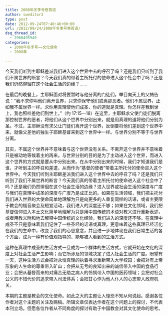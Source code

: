 ```yaml
---
title: 2008年冬季号卷首语
author: sweditor3
type: post
date: 2012-09-24T07:40:46+00:00
url: /2012/09/24/2008年冬季号卷首语/
dsq_thread_id:
  - 2960495949
categories:
  - 2008年冬季号——文化使命
  - 2008年

---
```

今天我们听到主耶稣差派我们进入这个世界中去的呼召了吗？还是我们只听到了我们不属世界的断言？今天我们真的带着主所托付的使命进入这个社会中了吗？还是我们仍然徘徊在这个社会生活的边缘？……
  
在最后的晚餐上，主耶稣面对将要暂时与他分离的门徒们，举目向天上的父祷告说：“我不求你叫他们离开世界，只求你保守他们脱离那恶者。他们不属世界，正如我不属世界一样。求你用真理使他们成圣，你的道就是真理。你怎样差我到世上，我也照样差他们到世上。”（约 17:15—18）在这里，主耶稣求父使门徒们脱离那控制世界的恶者，将他们从这个世界中分别出来，就是用真理的道将他们分别为圣。不过，主耶稣没有求父让门徒们离开这个世界，反倒要将他们差到这个世界中来，就像父差他的独生子耶稣基督来到这个世界中一样。与世界分别不等于与世界分离。

其实，不属这个世界并不意味着与这个世界没有关系。不离开这个世界并不意味着只是被动地等候着主的再来。与世界分别的目的是为了主动进入这个世界，而进入这个世界的方式就是要从中分别出来。在从中分别出来的时候，我们才知道我们是谁，才听到主的呼召和差遣，从而作为“基督的使者”带着主所托付的使命进入这个世界中。今天我们听到主耶稣差派我们进入这个世界中去的呼召了吗？还是我们只听到了我们不属世界的断言？今天我们真的带着主所托付的使命进入这个社会中了吗？还是我们仍然徘徊在这个社会生活的边缘？进入世界或社会生活的深度与广度与我们在真理中成圣的深度与广度乃是成正比的。如果在生活领域，我们把主托付我们进入世界的大使命简单地理解为只是向更多的人重复同样的话语，或者主要限于教会的福音聚会及短宣活动，我们进入的深度还不够；如果在文化领域，我们把基督信仰进入本土文化简单地理解为只是用中国传统的术语对教义进行重新表述，或者用教义附和地去解释中国传统的文化经验，我们进入的深度还不够。在真理中成圣不只是意味着我们记住了一些圣经的话语或真理，更意味着这些真理已经活化在我们的生命中，改变了我们的心思意念，并且进一步地体现在我们日常生活的各个方面，成为一种有价值观指导的、能够被人看到的生活方式。

这种在真理中成圣的生活方式一旦成为一个群体的生活方式，它就开始在文化的深度上对社会生活产生影响；而它所涉及的领域决定了进入社会生活的广度。盼望有一天，这种生活方式会把对永恒真理的执着寻求重新带入大学校园；会把对有上帝形象的人生命的尊重带入矿山；会把从无亏的良知出来的诚信带入中国的食品行业；会把从基督而来的对痛苦无助之病人的怜悯带入中国的医药领域；会把对社会公义的不惜代价的追求带入司法体系；会把甘心作为他人仆人的心志带入政府机关。

本期的主题是教会的文化使命。如此之大的主题让人惶恐不知从何说起。感谢各位作者对这个主题的关注及赐稿。所辑文章仅表达作者在这个问题上的探讨，不代表本刊立场。但愿各位作者从不同角度的探讨有助于中国教会对其文化使命的思考。